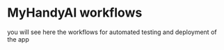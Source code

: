 # MyHandyAI workflows
you will see here the workflows for automated testing and deployment of the app
